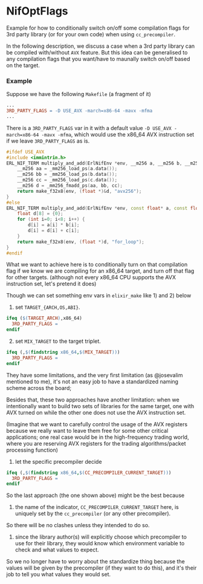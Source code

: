 # NifOptFlags

Example for how to conditionally switch on/off some compilation flags for 3rd party library (or for your own code) when using `cc_precompiler`.

In the following description, we discuss a case when a 3rd party library can be compiled with/without `AVX` feature. But this idea can be generalised to any compilation flags that you want/have to maunally switch on/off based on the target.

### Example
Suppose we have the following `Makefile` (a fragment of it)

```makefile
...
3RD_PARTY_FLAGS = -D USE_AVX -march=x86-64 -mavx -mfma
...
```

There is a `3RD_PARTY_FLAGS` var in it with a default value `-D USE_AVX -march=x86-64 -mavx -mfma`, which would use the x86_64 AVX instruction set if we leave `3RD_PARTY_FLAGS` as is.

```cpp
#ifdef USE_AVX
#include <immintrin.h>
ERL_NIF_TERM multiply_and_add(ErlNifEnv *env, __m256 a, __m256 b, __m256 c) {
    __m256 aa = _mm256_load_ps(a.data());
    __m256 bb = _mm256_load_ps(b.data());
    __m256 cc = _mm256_load_ps(c.data());
    __m256 d = _mm256_fmadd_ps(aa, bb, cc);
    return make_f32x8(env, (float *)&d, "avx256");
}
#else
ERL_NIF_TERM multiply_and_add(ErlNifEnv *env, const float* a, const float* b, const float* c) {  
    float d[8] = {0};
    for (int i=0; i<8; i++) {
        d[i] = a[i] * b[i];
        d[i] = d[i] + c[i];
    }
    return make_f32x8(env, (float *)d, "for_loop");
}
#endif
```

What we want to achieve here is to conditionally turn on that compilation flag if we know we are compiling for an x86_64 target, and turn off that flag for other targets. (although not every x86_64 CPU supports the AVX instruction set, let's pretend it does)

Though we can set something env vars in `elixir_make` like 1) and 2) below

1. set `TARGET_{ARCH,OS,ABI}`.

  ```makefile
  ifeq ($(TARGET_ARCH),x86_64)
    3RD_PARTY_FLAGS =
  endif
  ```

2. set `MIX_TARGET` to the target triplet.

  ```makefile
  ifeq (,$(findstring x86_64,$(MIX_TARGET)))
    3RD_PARTY_FLAGS =
  endif
  ```

They have some limitations, and the very first limitation (as @josevalim mentioned to me), it's not an easy job to have a standardized naming scheme across the board; 

Besides that, these two approaches have another limitation: when we intentionally want to build two sets of libraries for the same target, one with AVX turned on while the other one does not use the AVX instruction set. 

(Imagine that we want to carefully control the usage of the AVX registers because we really want to leave them free for some other critical applications; one real case would be in the high-frequency trading world, where you are reserving AVX registers for the trading algorithms/packet processing function)

1. let the specific precompiler decide

  ```makefile
  ifeq (,$(findstring x86_64,$(CC_PRECOMPILER_CURRENT_TARGET)))
    3RD_PARTY_FLAGS =
  endif
  ```

So the last approach (the one shown above) might be the best because 

1. the name of the indicator, `CC_PRECOMPILER_CURRENT_TARGET` here, is uniquely set by the `cc_precompiler` (or any other precompiler). 

  So there will be no clashes unless they intended to do so.

1. since the library author(s) will explicitly choose which precompiler to use for their library, they would know which environment variable to check and what values to expect.
  
  So we no longer have to worry about the standardize thing because the values will be given by the precompiler (if they want to do this), and it's their job to tell you what values they would set.
